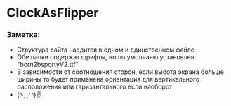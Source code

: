 # ClockAsFlipper

### Заметка:
* Структура сайта наодится в одном и единственном файле
* Обе папки содержат шрифты, но по умолчаню установлен "born2bsportyV2.ttf"
* В зависимости от соотношения сторон, если высота экрана больше ширины то будет
  применена ориентация для вертикального расположения
  или гаризантального если наоборот
* (>‿◠)✌
